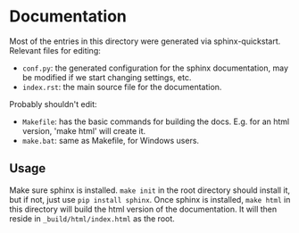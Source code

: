 Documentation
=============

Most of the entries in this directory were generated via sphinx-quickstart. Relevant files for editing:

* `conf.py`: the generated configuration for the sphinx documentation, may be modified if we start changing settings, etc.
* `index.rst`: the main source file for the documentation.

Probably shouldn't edit:
* `Makefile`: has the basic commands for building the docs. E.g. for an html version, 'make html' will create it.
* `make.bat`: same as Makefile, for Windows users.


Usage 
-----

Make sure sphinx is installed. `make init` in the root directory should install it, but if not, just use `pip install sphinx`. 
Once sphinx is installed, `make html` in this directory will build the html version of the documentation. It will then reside in `_build/html/index.html` as the root. 